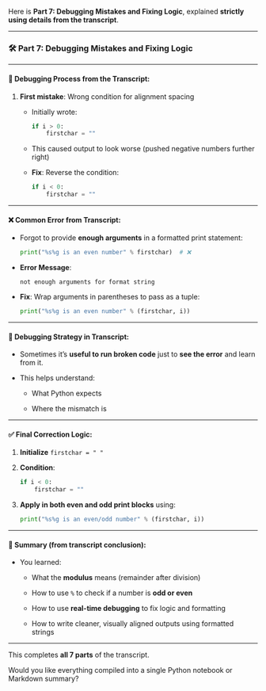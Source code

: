 Here is **Part 7: Debugging Mistakes and Fixing Logic**, explained **strictly using details from the transcript**.

---

### 🛠️ **Part 7: Debugging Mistakes and Fixing Logic**

---

#### 🧠 Debugging Process from the Transcript:

1. **First mistake**: Wrong condition for alignment spacing
    
    - Initially wrote:
        
        ```python
        if i > 0:
            firstchar = ""
        ```
        
    - This caused output to look worse (pushed negative numbers further right)
        
    - **Fix**: Reverse the condition:
        
        ```python
        if i < 0:
            firstchar = ""
        ```
        

---

#### ❌ Common Error from Transcript:

- Forgot to provide **enough arguments** in a formatted print statement:
    
    ```python
    print("%s%g is an even number" % firstchar)  # ❌
    ```
    
- **Error Message**:
    
    ```
    not enough arguments for format string
    ```
    
- **Fix**: Wrap arguments in parentheses to pass as a tuple:
    
    ```python
    print("%s%g is an even number" % (firstchar, i))
    ```
    

---

#### 🧪 Debugging Strategy in Transcript:

- Sometimes it’s **useful to run broken code** just to **see the error** and learn from it.
    
- This helps understand:
    
    - What Python expects
        
    - Where the mismatch is
        

---

#### ✅ Final Correction Logic:

1. **Initialize** `firstchar = " "`
    
2. **Condition**:
    
    ```python
    if i < 0:
        firstchar = ""
    ```
    
3. **Apply in both even and odd print blocks** using:
    
    ```python
    print("%s%g is an even/odd number" % (firstchar, i))
    ```
    

---

#### 🧾 Summary (from transcript conclusion):

- You learned:
    
    - What the **modulus** means (remainder after division)
        
    - How to use `%` to check if a number is **odd or even**
        
    - How to use **real-time debugging** to fix logic and formatting
        
    - How to write cleaner, visually aligned outputs using formatted strings
        

---

This completes **all 7 parts** of the transcript.

Would you like everything compiled into a single Python notebook or Markdown summary?